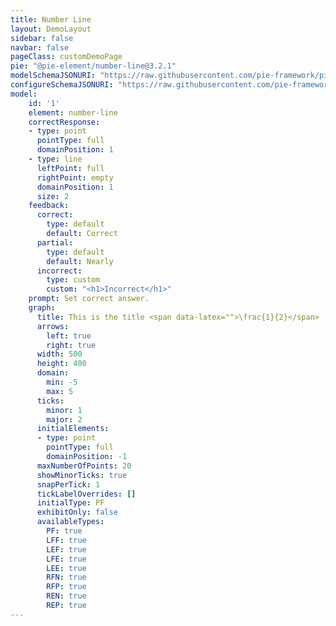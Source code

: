 ```yaml
---
title: Number Line
layout: DemoLayout
sidebar: false
navbar: false
pageClass: customDemoPage
pie: "@pie-element/number-line@3.2.1"
modelSchemaJSONURI: "https://raw.githubusercontent.com/pie-framework/pie-elements/develop/packages/number-line/docs/pie-schema.json"
configureSchemaJSONURI: "https://raw.githubusercontent.com/pie-framework/pie-elements/develop/packages/number-line/docs/config-schema.json"
model:
    id: '1'
    element: number-line
    correctResponse:
    - type: point
      pointType: full
      domainPosition: 1
    - type: line
      leftPoint: full
      rightPoint: empty
      domainPosition: 1
      size: 2
    feedback:
      correct:
        type: default
        default: Correct
      partial:
        type: default
        default: Nearly
      incorrect:
        type: custom
        custom: "<h1>Incorrect</h1>"
    prompt: Set correct answer.
    graph:
      title: This is the title <span data-latex="">\frac{1}{2}</span>
      arrows:
        left: true
        right: true
      width: 500
      height: 400
      domain:
        min: -5
        max: 5
      ticks:
        minor: 1
        major: 2
      initialElements:
      - type: point
        pointType: full
        domainPosition: -1
      maxNumberOfPoints: 20
      showMinorTicks: true
      snapPerTick: 1
      tickLabelOverrides: []
      initialType: PF
      exhibitOnly: false
      availableTypes:
        PF: true
        LFF: true
        LEF: true
        LFE: true
        LEE: true
        RFN: true
        RFP: true
        REN: true
        REP: true
---
```

